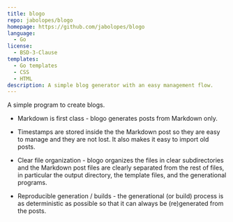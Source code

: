 ```yaml
---
title: blogo
repo: jabolopes/blogo
homepage: https://github.com/jabolopes/blogo
language:
  - Go
license:
  - BSD-3-Clause
templates:
  - Go templates
  - CSS
  - HTML
description: A simple blog generator with an easy management flow.
---
```


A simple program to create blogs.

* Markdown is first class - blogo generates posts from Markdown only.

* Timestamps are stored inside the the Markdown post so they are easy
  to manage and they are not lost. It also makes it easy to import old
  posts.

* Clear file organization - blogo organizes the files in clear
  subdirectories and the Markdown post files are clearly separated
  from the rest of files, in particular the output directory, the
  template files, and the generational programs.

* Reproducible generation / builds - the generational (or build)
  process is as deterministic as possible so that it can always be
  (re)generated from the posts.
